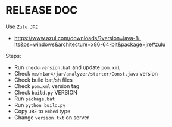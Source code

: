 # RELEASE DOC

Use `Zulu JRE`
- https://www.azul.com/downloads/?version=java-8-lts&os=windows&architecture=x86-64-bit&package=jre#zulu

Steps:
- Run `check-version.bat` and update `pom.xml`
- Check `me/n1ar4/jar/analyzer/starter/Const.java` version
- Check build bat/sh files
- Check `pom.xml` version tag
- Check `build.py` VERSION
- Run `package.bat`
- Run `python build.py`
- Copy `JRE` to `embed` type
- Change `version.txt` on server